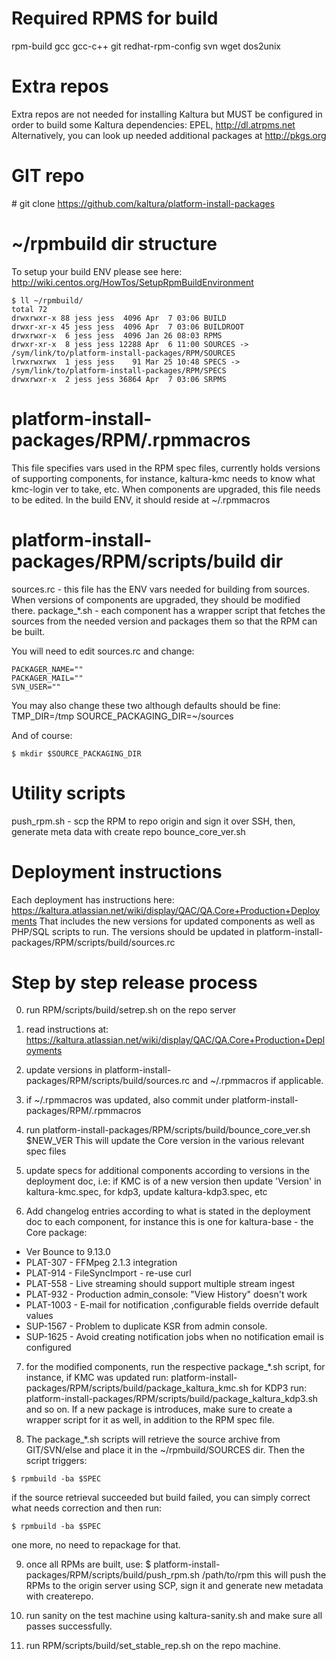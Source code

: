 Required RPMS for build
=======================
rpm-build gcc gcc-c++ git redhat-rpm-config svn wget dos2unix

Extra repos
===========
Extra repos are not needed for installing Kaltura but MUST be configured in order to build some Kaltura dependencies:
EPEL, http://dl.atrpms.net
Alternatively, you can look up needed additional packages at http://pkgs.org

GIT repo
========
\# git clone https://github.com/kaltura/platform-install-packages

~/rpmbuild dir structure
========================
To setup your build ENV please see here:
http://wiki.centos.org/HowTos/SetupRpmBuildEnvironment

```
$ ll ~/rpmbuild/
total 72
drwxrwxr-x 88 jess jess  4096 Apr  7 03:06 BUILD
drwxr-xr-x 45 jess jess  4096 Apr  7 03:06 BUILDROOT
drwxrwxr-x  6 jess jess  4096 Jan 26 08:03 RPMS
drwxr-xr-x  8 jess jess 12288 Apr  6 11:00 SOURCES -> /sym/link/to/platform-install-packages/RPM/SOURCES
lrwxrwxrwx  1 jess jess    91 Mar 25 10:48 SPECS -> /sym/link/to/platform-install-packages/RPM/SPECS
drwxrwxr-x  2 jess jess 36864 Apr  7 03:06 SRPMS
```

platform-install-packages/RPM/.rpmmacros
========================================
This file specifies vars used in the RPM spec files, currently holds versions of supporting components, for instance, kaltura-kmc needs to know what kmc-login ver to take, etc.
When components are upgraded, this file needs to be edited.
In the build ENV, it should reside at ~/.rpmmacros

platform-install-packages/RPM/scripts/build dir
================================================
sources.rc - this file has the ENV vars needed for building from sources. When versions of components are upgraded, they should be modified there.
package_*.sh - each component has a wrapper script that fetches the sources from the needed version and packages them so that the RPM can be built.

You will need to edit sources.rc and change:
```
PACKAGER_NAME=""
PACKAGER_MAIL=""
SVN_USER=""
```
You may also change these two although defaults should be fine:
TMP_DIR=/tmp
SOURCE_PACKAGING_DIR=~/sources

And of course:
```
$ mkdir $SOURCE_PACKAGING_DIR
```
Utility scripts
===============
push_rpm.sh - scp the RPM to repo origin and sign it over SSH, then, generate meta data with create repo
bounce_core_ver.sh

Deployment instructions
================================
Each deployment has instructions here:
https://kaltura.atlassian.net/wiki/display/QAC/QA.Core+Production+Deployments
That includes the new versions for updated components as well as PHP/SQL scripts to run.
The versions should be updated in platform-install-packages/RPM/scripts/build/sources.rc

Step by step release process
============================
0. run RPM/scripts/build/setrep.sh on the repo server

1. read instructions at: https://kaltura.atlassian.net/wiki/display/QAC/QA.Core+Production+Deployments

2. update versions in platform-install-packages/RPM/scripts/build/sources.rc and ~/.rpmmacros if applicable.

3. if ~/.rpmmacros was updated, also commit under platform-install-packages/RPM/.rpmmacros

4. run platform-install-packages/RPM/scripts/build/bounce_core_ver.sh $NEW_VER
This will update the Core version in the various relevant spec files

5. update specs for additional components according to versions in the deployment doc, i.e:
if KMC is of a new version then update 'Version' in kaltura-kmc.spec, for kdp3, update kaltura-kdp3.spec, etc

6. Add changelog entries according to what is stated in the deployment doc to each component, for instance this is one for kaltura-base - the Core package:
- Ver Bounce to 9.13.0
- PLAT-307 - FFMpeg 2.1.3 integration 
- PLAT-914 - FileSyncImport - re-use curl 
- PLAT-558 - Live streaming should support multiple stream ingest 
- PLAT-932 - Production admin_console: "View History" doesn't work 
- PLAT-1003 - E-mail for notification ,configurable fields override default values 
- SUP-1567 - Problem to duplicate KSR from admin console. 
- SUP-1625 - Avoid creating notification jobs when no notification email is configured

7. for the modified components, run the respective package_*.sh script, for instance, if KMC was updated run:
platform-install-packages/RPM/scripts/build/package_kaltura_kmc.sh
for KDP3 run:
platform-install-packages/RPM/scripts/build/package_kaltura_kdp3.sh
and so on.
If a new package is introduces, make sure to create a wrapper script for it as well, in addition to the RPM spec file. 

8. The package_*.sh scripts will retrieve the source archive from GIT/SVN/else and place it in the ~/rpmbuild/SOURCES dir.
Then the script triggers:
```
$ rpmbuild -ba $SPEC
```
if the source retrieval succeeded but build failed, you can simply correct what needs correction and then run:
```
$ rpmbuild -ba $SPEC 
```
one more, no need to repackage for that.

9. once all RPMs are built, use: 
$ platform-install-packages/RPM/scripts/build/push_rpm.sh /path/to/rpm
this will push the RPMs to the origin server using SCP, sign it and generate new metadata with createrepo.

10. run sanity on the test machine using kaltura-sanity.sh and make sure all passes successfully.

11. run RPM/scripts/build/set_stable_rep.sh on the repo machine.
